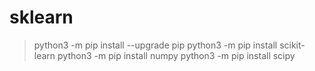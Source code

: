 # sklearn

> python3 -m pip install --upgrade pip
> python3 -m pip install scikit-learn
> python3 -m pip install numpy
> python3 -m pip install scipy
